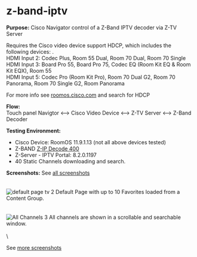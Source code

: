 # z-band-iptv
**Purpose:** Cisco Navigator control of a Z-Band IPTV decoder via Z-TV Server

Requires the Cisco video device support HDCP, which includes the following devices: .  \
HDMI Input 2: Codec Plus, Room 55 Dual, Room 70 Dual, Room 70 Single \
HDMI Input 3: Board Pro 55, Board Pro 75, Codec EQ (Room Kit EQ & Room Kit EQX), Room 55 \
HDMI Input 5: Codec Pro (Room Kit Pro), Room 70 Dual G2, Room 70 Panorama, Room 70 Single G2, Room Panorama 

For more info see [roomos.cisco.com](https://roomos.cisco.com/xapi/search?domain=Video&search=hdcp) and search for HDCP

**Flow:** \
Touch panel Navigtor <--> Cisco Video Device <--> Z-TV Server <--> Z-Band Decoder

**Testing Environment:**
- Cisco Device: RoomOS 11.9.1.13 (not all above devices tested) 
- Z-BAND [Z-IP Decode 400](https://www.z-band.com/products/z-ip-systems/z-ip-decode/z-ip-decode-400) 
- Z-Server - IPTV Portal: 8.2.0.1197  
- 40 Static Channels downloading and search.  

**Screenshots:** 
See [all screenshots](https://github.com/vtjoeh/z-band-iptv/tree/main/screenshots)
\
\
\
![default page tv 2](https://github.com/vtjoeh/z-band-iptv/assets/16569532/9cc80ecb-af04-4d36-8e10-690f738d2d8b)
Default Page with up to 10 Favorites loaded from a Content Group. 
\
\
\
![All Channels 3](https://github.com/vtjoeh/z-band-iptv/assets/16569532/3d7a985f-5a8f-4a56-9bcc-5088d52b975a)
All channels are shown in a scrollable and searchable window. 
\
\
\

See [more screenshots](https://github.com/vtjoeh/z-band-iptv/tree/main/screenshots)

